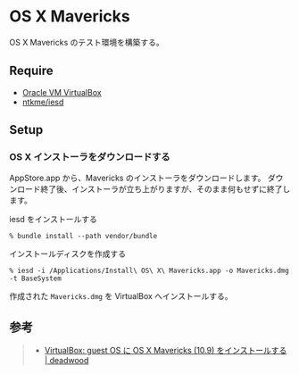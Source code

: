 # OS X Mavericks

OS X Mavericks のテスト環境を構築する。


## Require

* [Oracle VM VirtualBox](https://www.virtualbox.org/)
* [ntkme/iesd](https://github.com/ntkme/iesd)


## Setup

### OS X インストーラをダウンロードする

AppStore.app から、Mavericks のインストーラをダウンロードします。
ダウンロード終了後、インストーラが立ち上がりますが、そのまま何もせずに終了します。


iesd をインストールする

```
% bundle install --path vendor/bundle
```

インストールディスクを作成する

```
% iesd -i /Applications/Install\ OS\ X\ Mavericks.app -o Mavericks.dmg -t BaseSystem
```

作成された `Mavericks.dmg` を VirtualBox へインストールする。



## 参考

> * [VirtualBox: guest OS に OS X Mavericks (10.9) をインストールする | deadwood](http://www.d-wood.com/blog/2014/03/24_5880.html)
